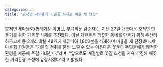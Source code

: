 ```yaml
---
categories: h
title: "호저면 새마을회 가을꽃 식재로 마을 새 단장"
---
```

호저면 새마을회(협의회장 이병민, 부녀회장 김순자)는 지난 22일 아름다운 호저면 만들기를 위한 가을꽃 식재를 추진했다. 이날 회원들은 깨끗한 동네를 만들기 위해 주산리 하우고개 등 3개소 화분 48개에 페튜니아 1,800본을 식재하며 마을을 새 단장했다.새마을회 회원들은 “가을의 정취를 물씬 느낄 수 있는 아름다운 꽃들이 주민들에게 쾌적한 환경을 제공해 주길 기대한다.”라며, “앞으로도 계절별로 꽃길 조성을 지속 추진해 깨끗한 거리환경 조성에 앞장서겠다”라고 밝혔다.